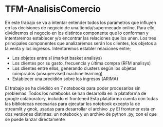 # TFM-AnalisisComercio
En este trabajo se va a intentar entender todos los parámetros que influyen en las decisiones de negocio de una tienda/supermecado online.
Para ello dividiremos el negocio en los distintos componente que lo conforman y intentaremos establecer y/o encontrar las relaciones que los unen.
Los tres principales componentes que analizaremos serán los clientes, los objetos a la venta y los ingresos.
Intentaremos establer relaciones entre;
-	Los objetos entre sí (market basket analisys)
-	Los clientes por su gasto, frecuencia y última compra (RFM analisys)
-	Los clientes entre ellos, generando clusters según los objetos comprados (unsupervised machine learning)
-	Establecer una precidión sobre los ingresos (ARIMA)

El trabajo se ha dividido en 7 notebooks para poder procesarlos sin problemas.
Todos los notebooks se han desarrolla en la plataforma de google colaboratory, incluido el frontened
Esta plataforma cuenta con todas las bibliotecas necesarias para ejecutar los notebook excepto la de streamlit y gnok, usadas para desarrollar el archivo .py
El frontener esta en dos versiones distintas: un notebook y un archivo de python .py, con el que se puede lanzar directamente

